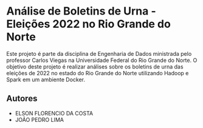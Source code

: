 # Análise de Boletins de Urna - Eleições 2022 no Rio Grande do Norte

Este projeto é parte da disciplina de Engenharia de Dados ministrada pelo professor Carlos Viegas na Universidade Federal do Rio Grande do Norte. O objetivo deste projeto é realizar análises sobre os boletins de urna das eleições de 2022 no estado do Rio Grande do Norte utilizando Hadoop e Spark em um ambiente Docker.

## Autores

- ELSON FLORENCIO DA COSTA
- JOÃO PEDRO LIMA


